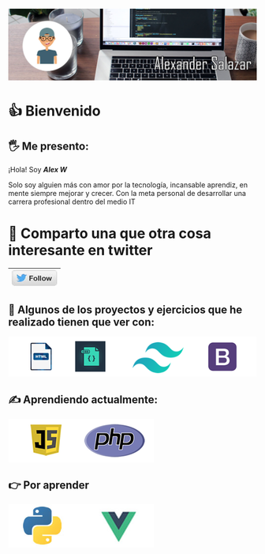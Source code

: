 [![Imagen cabecera](./img/id.jpg)](https://github.com/Wil-Alex)

#  👍 Bienvenido 

## 🖐 Me presento:  

¡Hola! Soy  ***Alex W***

Solo soy alguien más con amor por la tecnología, incansable aprendiz, en mente siempre mejorar y crecer. Con la meta personal de desarrollar una carrera profesional dentro del medio IT

# 📌 Comparto una que otra cosa interesante en twitter 
[![Boton twitter](./img/rs/follow.jpg)](https://twitter.com/WIL_ALEJANDRO)| 
:---:|


## 💪 Algunos de los proyectos y ejercicios que he realizado tienen que ver con:

![habilidades](./img/imagenes_s/habilidades.png)

## ✍ Aprendiendo actualmente:

![aprendiendo](./img/imagenes_s/aprendiendo.png)

## 👉 Por aprender 

![por aprender](./img/imagenes_s/por.jpg)

